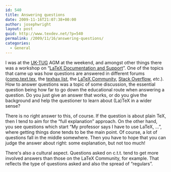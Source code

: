 ```yaml
---
id: 540
title: Answering questions
date: 2009-11-16T21:07:38+00:00
author: josephwright
layout: post
guid: http://www.texdev.net/?p=540
permalink: /2009/11/16/answering-questions/
categories:
  - General
---
```

I was at the <a title="UK TeX Users Group" href="http://uk.tug.org/">UK-TUG</a> AGM at the weekend, and amongst other things there was a workshop on “<a href="http://uk.tug.org/2009/11/15/speaker-meeting-and-agm-2009/">LaTeX Documentation and Support</a>”. One of the topics that came up was how questions are answered in different forums (<a title="comp.text.tex via Google Groups" href="http://groups.google.com/group/uk-math-content-2009/web/home">comp.text.tex</a>, the <a title="General TeX discussion and questions" href="http://tug.org/mailman/listinfo/texhax">texhax list</a>, the <a title="The LaTeX Community" href="http://www.latex-community.org/">LaTeX Community</a>, <a title="Stack Overflow" href="http://stackoverflow.com/">Stack Overflow</a>, <em>etc</em>.). How to answer questions was a topic of some discussion, the essential question being how far to go down the educational route when answering a question. Do you just give an answer that works, or do you give the background and help the questioner to learn about (La)TeX in a wider sense?

There is no right answer to this, of course. If the question is about plain TeX, then I tend to aim for the “full explanation” approach. On the other hand, you see questions which start “My professor says I have to use LaTeX, …”, where getting things done tends to be the main point. Of course, a lot of questions fall in the middle somewhere. Then you have to hope that you can judge the answer about right: some explanation, but not too much!

There's also a cultural aspect. Questions asked on c.t.t. tend to get more involved answers than those on the LaTeX Community, for example. That reflects the type of questions asked and also the spread of “regulars”.